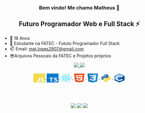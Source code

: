 <h3 align="center"> Bem vindo! Me chamo Matheus 👋</h2>
<h2 align="center"> Futuro Programador Web e Full Stack ⚡</h1>

- 🎉 18 Anos
- 🎒 Estudante na FATEC - Fututo Programador Full Stack
- 📫 Email: mat.lopes2907@gmail.com
- 😎Arquivos Pessoais da FATEC e Projetos próprios

<div align="center">
<a href= "https://github.com/MathLopes29">
<img height="165em" src="https://github-readme-stats.vercel.app/api?username=MathLopes29&show_icons=true&theme=gotham&include_all_commits=true&count_private=true"/>
<img height="165em" src="https://github-readme-stats.vercel.app/api/top-langs/?username=MathLopes29&layout=compact&langs_count=7&theme=gotham"/>  
</div>
       
<div style="display:inline_block" align="center"><br>
<img align="center" alt="Math-Js" height="30" width="40" src="https://raw.githubusercontent.com/devicons/devicon/master/icons/javascript/javascript-plain.svg">
<img align="center" alt="Math-Ts" height="30" width="40" src="https://raw.githubusercontent.com/devicons/devicon/master/icons/typescript/typescript-plain.svg">
<img align="center" alt="Math-React" height="30" width="40" src="https://raw.githubusercontent.com/devicons/devicon/master/icons/react/react-original.svg">
<img align="center" alt="Math-HTML" height="30" width="40" src="https://raw.githubusercontent.com/devicons/devicon/master/icons/html5/html5-original.svg">
<img align="center" alt="Math-CSS" height="30" width="40" src="https://raw.githubusercontent.com/devicons/devicon/master/icons/css3/css3-original.svg">
<img align="center" alt="Math-Python" height="30" width="40" src="https://raw.githubusercontent.com/devicons/devicon/master/icons/python/python-original.svg">
<img align="center" alt="Math-C" height="30" width="40" src="https://raw.githubusercontent.com/devicons/devicon/master/icons/c/c-original.svg">
</div>
    
<br>
<br>
<br>
<br>
    
<div align="center">
<a href="https://www.instagram.com/math_lopes29/" target="_blank"><img src="https://img.shields.io/badge/-Instagram-%23E4405F?style=for-the-badge&logo=instagram&logoColor=white" target="_blank"></a>
<a href="https://www.linkedin.com/in/matheus-lopes-louren%C3%A7o-6a627b231/" target="_blank"><img src="https://img.shields.io/badge/-LinkedIn-%230077B5?style=for-the-badge&logo=linkedin&logoColor=white" target="_blank"></a> 
<a href = "mailto:mat.lopes2907@gmail.com"><img src="https://img.shields.io/badge/-Gmail-%23333?style=for-the-badge&logo=gmail&logoColor=white" target="_blank"></a>
</div>
 

